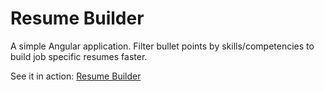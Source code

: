 # Resume Builder

A simple Angular application. Filter bullet points by skills/competencies to build job specific resumes faster.

See it in action: [Resume Builder](https://jasonthedev.github.io/resume-builder/)
